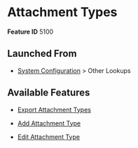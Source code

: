 # Attachment Types

**Feature ID** 5100

## Launched From

- [System Configuration](System%20Configuration.md) > Other Lookups

## Available Features

- [Export Attachment Types](Export%20Attachment%20Types.md)

- [Add Attachment Type](Add%20Attachment%20Type.md)

- [Edit Attachment Type](Edit%20Attachment%20Type.md)



































































